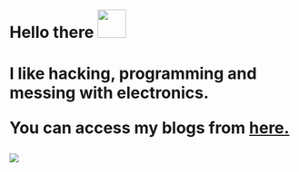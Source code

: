 <h1>Hello there <img src=https://c.tenor.com/mLd_uzMGKREAAAAi/gemoroi-picardia.gif", width="50"><h1>
<p>I like hacking, programming and messing with electronics.</p>
<p>You can access my blogs from <a href="http://1do7.github.io/">here.<a><p>
<img src="https://c.tenor.com/G465PtI9pbYAAAAM/critical-ops-we-do-a-little-trolling.gif">

